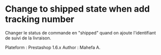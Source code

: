 # Change to shipped state when add tracking number
Changer le status de commande en "shipped" quand on ajoute l'identifiant de suivi de la livraison.

Plateform : Prestashop 1.6.x
Author : Mahefa A.
